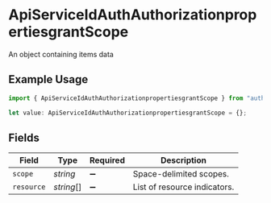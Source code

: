 # ApiServiceIdAuthAuthorizationpropertiesgrantScope

An object containing items data

## Example Usage

```typescript
import { ApiServiceIdAuthAuthorizationpropertiesgrantScope } from "authlete-2/models";

let value: ApiServiceIdAuthAuthorizationpropertiesgrantScope = {};
```

## Fields

| Field                         | Type                          | Required                      | Description                   |
| ----------------------------- | ----------------------------- | ----------------------------- | ----------------------------- |
| `scope`                       | *string*                      | :heavy_minus_sign:            | Space-delimited scopes.<br/>  |
| `resource`                    | *string*[]                    | :heavy_minus_sign:            | List of resource indicators.<br/> |